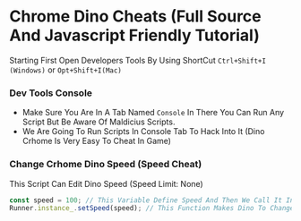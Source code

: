 # Chrome Dino Cheats (Full Source And Javascript Friendly Tutorial)

Starting First Open Developers Tools By Using ShortCut `Ctrl+Shift+I (Windows)` or `Opt+Shift+I(Mac)`

### Dev Tools Console

- Make Sure You Are In A Tab Named `Console` In There You Can Run Any Script But Be Aware Of Maldicius Scripts.
- We Are Going To Run Scripts In Console Tab To Hack Into It (Dino Crhome Is Very Easy To Cheat In Game)

### Change Crhome Dino Speed (Speed Cheat)

This Script Can Edit Dino Speed (Speed Limit: None)

```js
const speed = 100; // This Variable Define Speed And Then We Call It In Line 2
Runner.instance_.setSpeed(speed); // This Function Makes Dino To Change Speed, The Part Of Code ".setSpeed(speed)" speed is the number value of speed defined in the first line.
```
